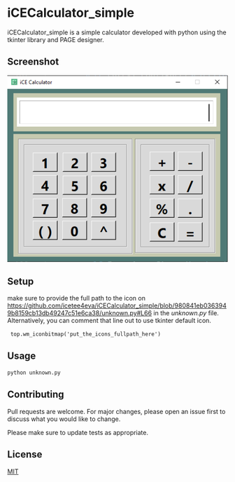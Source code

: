 # iCECalculator_simple

iCECalculator_simple is a simple calculator developed with python using the tkinter library and PAGE designer.

## Screenshot

![Screenshot](screenshot.png)

## Setup

make sure to provide the full path to the icon on https://github.com/icetee4eva/iCECalculator_simple/blob/980841eb0363949b8159cb13db49247c51e6ca38/unknown.py#L66 in the *unknown.py* file. Alternatively, you can comment that line out to use tkinter default icon.

```
 top.wm_iconbitmap('put_the_icons_fullpath_here')
```

## Usage

```python
python unknown.py
```

## Contributing
Pull requests are welcome. For major changes, please open an issue first to discuss what you would like to change.

Please make sure to update tests as appropriate.

## License
[MIT](https://choosealicense.com/licenses/mit/)
